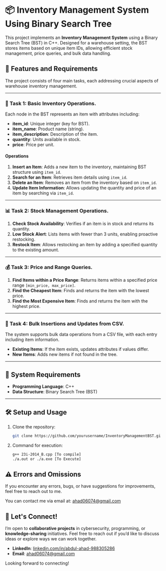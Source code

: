 # 📦 Inventory Management System Using Binary Search Tree

This project implements an **Inventory Management System** using a Binary Search Tree (BST) in C++. Designed for a warehouse setting, the BST stores items based on unique item IDs, allowing efficient stock management, price queries, and bulk data handling.

## 🚀 Features and Requirements

The project consists of four main tasks, each addressing crucial aspects of warehouse inventory management.

---

### 🧩 Task 1: Basic Inventory Operations.

Each node in the BST represents an item with attributes including:
- **item_id**: Unique integer (key for BST).
- **item_name**: Product name (string).
- **item_description**: Description of the item.
- **quantity**: Units available in stock.
- **price**: Price per unit.

#### Operations
1. **Insert an Item**: Adds a new item to the inventory, maintaining BST structure using `item_id`.
2. **Search for an Item**: Retrieves item details using `item_id`.
3. **Delete an Item**: Removes an item from the inventory based on `item_id`.
4. **Update Item Information**: Allows updating the quantity and price of an item by searching via `item_id`.

---

### 📊 Task 2: Stock Management Operations.

1. **Check Stock Availability**: Verifies if an item is in stock and returns its quantity.
2. **Low Stock Alert**: Lists items with fewer than 3 units, enabling proactive restocking.
3. **Restock Item**: Allows restocking an item by adding a specified quantity to the existing amount.

---

### 💰 Task 3: Price and Range Queries.

1. **Find Items within a Price Range**: Returns items within a specified price range `[min_price, max_price]`.
2. **Find the Cheapest Item**: Finds and returns the item with the lowest price.
3. **Find the Most Expensive Item**: Finds and returns the item with the highest price.

---

### 📂 Task 4: Bulk Insertions and Updates from CSV.

The system supports bulk data operations from a CSV file, with each entry including item information. 
- **Existing Items**: If the item exists, updates attributes if values differ.
- **New Items**: Adds new items if not found in the tree.

---

## 📜 System Requirements

- **Programming Language**: C++
- **Data Structure**: Binary Search Tree (BST)

---

## 🛠️ Setup and Usage

1. Clone the repository:
   ```bash
   git clone https://github.com/yourusername/InventoryManagementBST.git

2. Command for execution:
   ```bash
   g++ 23i-2014_B.cpp [To compile]
   ./a.out or ./a.exe [To Execute]
   
## ⚠️ Errors and Omissions

If you encounter any errors, bugs, or have suggestions for improvements, feel free to reach out to me.

You can contact me via email at: [ahad06074@gmail.com](mailto:ahad06074@gmail.com)

## 💬 Let's Connect!

I’m open to **collaborative projects** in cybersecurity, programming, or **knowledge-sharing** initiatives. Feel free to reach out if you’d like to discuss ideas or explore ways we can work together.

- **LinkedIn**: [linkedin.com/in/abdul-ahad-988305286](https://www.linkedin.com/in/abdul-ahad-988305286)
- **Email**: [ahad06074@gmail.com](mailto:ahad06074@gmail.com)

Looking forward to connecting!
